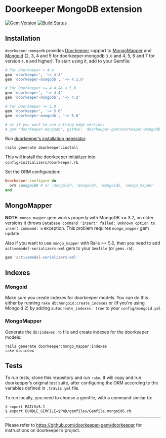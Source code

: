 # Doorkeeper MongoDB extension
[![Gem Version](https://badge.fury.io/rb/doorkeeper-mongodb.svg)](http://badge.fury.io/rb/doorkeeper-mongodb)
[![Build Status](https://travis-ci.org/doorkeeper-gem/doorkeeper-mongodb.svg?branch=master)](https://travis-ci.org/doorkeeper-gem/doorkeeper-mongodb)

## Installation

`doorkeeper-mongodb` provides [Doorkeeper](https://github.com/doorkeeper-gem/doorkeeper) support to 
[MongoMapper](https://github.com/mongomapper/mongomapper) and [Mongoid](https://github.com/mongodb/mongoid)
(2, 3, 4 and 5 for doorkeeper-mongodb `3.0` and 4, 5, 6 and 7 for version `4.0` and higher). To start using it, add
to your Gemfile:

``` ruby
# For Doorkeeper < 4.4
gem 'doorkeeper', '~> 4.3'
gem 'doorkeeper-mongodb', '~> 4.1.0'

# For Doorkeeper >= 4.4 && < 5.0
gem 'doorkeeper', '~> 4.4'
gem 'doorkeeper-mongodb', '~> 4.2'

# For Doorkeeper >= 5.0
gem 'doorkeeper', '~> 5.0'
gem 'doorkeeper-mongodb', '~> 5.0'

# or if you want to use cutting edge version:
# gem 'doorkeeper-mongodb', github: 'doorkeeper-gem/doorkeeper-mongodb'
```

Run [doorkeeper’s installation generator]:

    rails generate doorkeeper:install

[doorkeeper’s installation generator]: https://github.com/doorkeeper-gem/doorkeeper#installation

This will install the doorkeeper initializer into
`config/initializers/doorkeeper.rb`.

Set the ORM configuration:

``` ruby
Doorkeeper.configure do
  orm :mongoid6 # or :mongoid7, :mongoid4, :mongoid5, :mongo_mapper
end
```

## MongoMapper

**NOTE**: `mongo_mapper` gem works properly with MongoDB <= 3.2, on older versions it throws
`Database command 'insert' failed: Unknown option to insert command: w` exception. This problem
requires `mongo_mapper` gem update.

Also if you want to use `mongo_mapper` with Rails >= 5.0, then you need to add `activemodel-serializers-xml` gem
to your `Gemfile` (or `gems.rb`):

```ruby
gem 'activemodel-serializers-xml'
```

## Indexes

### Mongoid

Make sure you create indexes for doorkeeper models. You can do this either by
running `rake db:mongoid:create_indexes` or (if you're using Mongoid 2) by
adding `autocreate_indexes: true` to your `config/mongoid.yml`


### MongoMapper

Generate the `db/indexes.rb` file and create indexes for the doorkeeper models:

    rails generate doorkeeper:mongo_mapper:indexes
    rake db:index

## Tests

To run tests, clone this repository and run `rake`. It will copy and run
doorkeeper’s original test suite, after configuring the ORM according to the
variables defined in `.travis.yml` file.

To run locally, you need to choose a gemfile, with a command similar to:

```
$ export RAILS=5.1
$ export BUNDLE_GEMFILE=$PWD/gemfiles/Gemfile.mongoid6.rb
```

---

Please refer to https://github.com/doorkeeper-gem/doorkeeper for instructions on
doorkeeper’s project.
